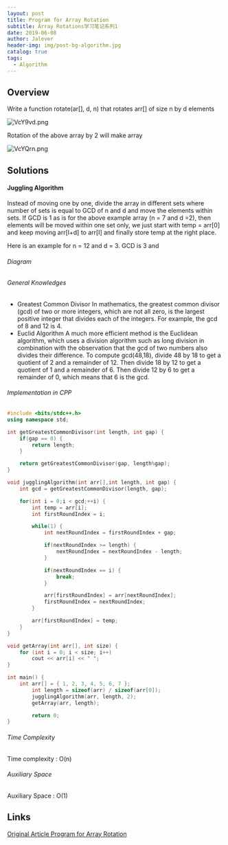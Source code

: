 ```yaml
---
layout: post
title: Program for Array Rotation
subtitle: Array Rotations学习笔记系列1
date: 2019-06-08
author: Jalever
header-img: img/post-bg-algorithm.jpg
catalog: true
tags:
  - Algorithm
---
```


## Overview
Write a function rotate(ar[], d, n) that rotates arr[] of size n by d elements

![VcY9vd.png](https://s2.ax1x.com/2019/06/11/VcY9vd.png)

Rotation of the above array by 2 will make array

![VcYQrn.png](https://s2.ax1x.com/2019/06/11/VcYQrn.png)

## Solutions

#### Juggling Algorithm
Instead of moving one by one, divide the array in different sets
where number of sets is equal to GCD of n and d and move the elements within sets.
If GCD is 1 as is for the above example array (n = 7 and d =2), then elements will be moved within one set only, we just start with temp = arr[0] and keep moving arr[I+d] to arr[I] and finally store temp at the right place.

Here is an example for n = 12 and d = 3. GCD is 3 and

###### Diagram

###### General Knowledges

- Greatest Common Divisor
In mathematics, the greatest common divisor (gcd) of two or more integers, which are not all zero, is the largest positive integer that divides each of the integers. For example, the gcd of 8 and 12 is 4.
- Euclid Algorithm
A much more efficient method is the Euclidean algorithm, which uses a division algorithm such as long division in combination with the observation that the gcd of two numbers also divides their difference. To compute gcd(48,18), divide 48 by 18 to get a quotient of 2 and a remainder of 12. Then divide 18 by 12 to get a quotient of 1 and a remainder of 6. Then divide 12 by 6 to get a remainder of 0, which means that 6 is the gcd.

###### Implementation in CPP
```cpp
#include <bits/stdc++.h>
using namespace std;

int getGreatestCommonDivisor(int length, int gap) {
	if(gap == 0) {
		return length;
	}

	return getGreatestCommonDivisor(gap, length%gap);
}

void jugglingAlgorithm(int arr[],int length, int gap) {
	int gcd = getGreatestCommonDivisor(length, gap);

	for(int i = 0;i < gcd;++i) {
		int temp = arr[i];
		int firstRoundIndex = i;

		while(1) {
			int nextRoundIndex = firstRoundIndex + gap;

			if(nextRoundIndex >= length) {
				nextRoundIndex = nextRoundIndex - length;
			}

			if(nextRoundIndex == i) {
				break;
			}

			arr[firstRoundIndex] = arr[nextRoundIndex];
			firstRoundIndex = nextRoundIndex;
		}

		arr[firstRoundIndex] = temp;
	}
}

void getArray(int arr[], int size) {
    for (int i = 0; i < size; i++)
        cout << arr[i] << " ";
}

int main() {
	int arr[] = { 1, 2, 3, 4, 5, 6, 7 };
	    int length = sizeof(arr) / sizeof(arr[0]);
	    jugglingAlgorithm(arr, length, 2);
	    getArray(arr, length);

	    return 0;
}
```

###### Time Complexity
Time complexity : O(n)

###### Auxiliary Space
Auxiliary Space : O(1)

## Links
[Original Article Program for Array Rotation](https://www.geeksforgeeks.org/array-rotation/)
